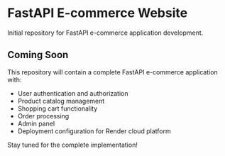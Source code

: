 # FastAPI E-commerce Website

Initial repository for FastAPI e-commerce application development.

## Coming Soon

This repository will contain a complete FastAPI e-commerce application with:

- User authentication and authorization
- Product catalog management
- Shopping cart functionality
- Order processing
- Admin panel
- Deployment configuration for Render cloud platform

Stay tuned for the complete implementation!
